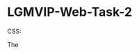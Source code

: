 # LGMVIP-Web-Task-2
CSS:

The <style> tag within the <head> section contains all the CSS code for styling the calculator.
The .calculator class styles the container, .display styles the input display, and .buttons styles the grid of buttons.
Additional button styles are defined for operators, the equals button, and the clear button.
JavaScript:

The <script> tag at the end of the <body> section contains all the JavaScript code needed to handle button clicks and perform calculations.
The appendNumber function appends numbers to the display.
The appendOperator function appends operators to the display.
The calculateResult function evaluates the expression in the display.
The clearDisplay function clears the display.
This single HTML file includes all the necessary code to create a functional calculator with inline styles and scripts.
